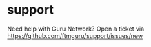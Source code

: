 # support
Need help with Guru Network? Open a ticket via https://github.com/ftmguru/support/issues/new
